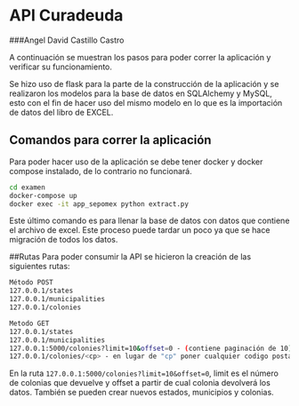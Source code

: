 
# API Curadeuda
###Angel David Castillo Castro

A continuación se muestran los pasos para poder correr la aplicación y verificar su funcionamiento.

Se hizo uso de flask para la parte de la construcción de la aplicación y se realizaron los modelos para la base de datos en SQLAlchemy y MySQL,
esto con el fin de hacer uso del mismo modelo en lo que es la importación de datos del libro de EXCEL.  

## Comandos para correr la aplicación
Para poder hacer uso de la aplicación se debe tener docker y docker compose instalado,
de lo contrario no funcionará.
```sh
cd examen
docker-compose up
docker exec -it app_sepomex python extract.py
```
Este último comando es para llenar la base de datos con datos que contiene el archivo de excel. Este proceso puede tardar un poco
ya que se hace migración de todos los datos.

##Rutas
Para poder consumir la API se hicieron la creación de las siguientes rutas:
```sh
Método POST
127.0.0.1/states
127.0.0.1/municipalities
127.0.0.1/colonies

Metodo GET
127.0.0.1/states
127.0.0.1/municipalities
127.0.0.1:5000/colonies?limit=10&offset=0 - (contiene paginación de 10)
127.0.0.1/colonies/<cp> - en lugar de "cp" poner cualquier codigo postal.
```

En la ruta ```127.0.0.1:5000/colonies?limit=10&offset=0```, limit es el número de colonias que devuelve y offset a partir de cual colonia devolverá los datos.
También se pueden crear nuevos estados, municipios y colonias.
